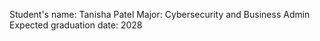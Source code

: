 Student's name: Tanisha Patel
Major: Cybersecurity and Business Admin 
Expected graduation date: 2028

